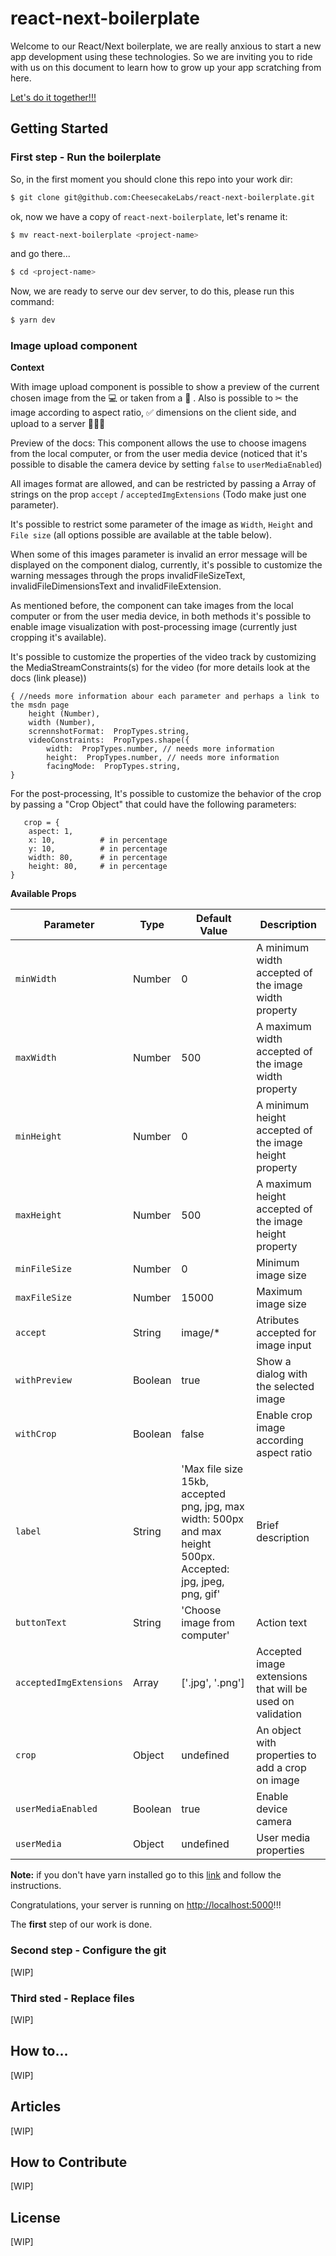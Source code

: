 # react-next-boilerplate

Welcome to our React/Next boilerplate, we are really anxious to start a new app development using these technologies.
So we are inviting you to ride with us on this document to learn how to grow up your app scratching from here.

[Let's do it together!!!](https://www.youtube.com/watch?v=ZXsQAXx_ao0)

## Getting Started

### First step - Run the boilerplate

So, in the first moment you should clone this repo into your work dir:

```sh
$ git clone git@github.com:CheesecakeLabs/react-next-boilerplate.git
```

ok, now we have a copy of `react-next-boilerplate`, let's rename it:

```sh
$ mv react-next-boilerplate <project-name>
```

and go there...

```sh
$ cd <project-name>
```

Now, we are ready to serve our dev server, to do this, please run this command:
```sh
$ yarn dev
```

### Image upload component

**Context**

With image upload component is possible to show a preview of the current chosen image from the 💻 or taken from a 📸 . Also is possible to ✂ the image according to aspect ratio, ✅ dimensions on the client side, and upload to a server 🎉🎉🎉

Preview of the docs:
This component allows the use to choose imagens from the local computer, or from the user media device (noticed that it's possible to disable the camera device by setting `false` to `userMediaEnabled`)

All images format are allowed, and can be restricted by passing a Array of strings on the prop `accept`  / `acceptedImgExtensions` (Todo make just one parameter).

It's possible to restrict some parameter of the image as `Width`, `Height` and `File size` (all options possible are available at the table below).

When some of this images parameter is invalid an error message will be displayed on the component dialog, currently, it's possible to customize the warning messages through the props invalidFileSizeText, invalidFileDimensionsText and invalidFileExtension.

As mentioned before, the component can take images from the local computer or from the user media device, in both methods it's possible to enable image visualization with post-processing image (currently just cropping it's available).

It's possible to customize the properties of the video track by customizing the MediaStreamConstraints(s) for the video (for more details look at the docs (link please))
````
{ //needs more information abour each parameter and perhaps a link to the msdn page
	height (Number),
	width (Number),
	scrennshotFormat:  PropTypes.string,
	videoConstraints:  PropTypes.shape({
		width:  PropTypes.number, // needs more information
		height:  PropTypes.number, // needs more information
		facingMode:  PropTypes.string,
}
````

For the post-processing, It's possible to customize the behavior of the crop by passing a "Crop Object" that could have the following parameters:
```
   crop = {
	aspect: 1,
	x: 10,  		# in percentage
	y: 10, 			# in percentage
	width: 80,		# in percentage
	height: 80,		# in percentage
}
```


**Available Props**

| Parameter | Type | Default Value | Description |
| --- | --- | --- | --- |
| `minWidth` | Number | 0 | A minimum width accepted of the image width property |
| `maxWidth` | Number | 500 | A maximum width accepted of the image width property |
| `minHeight` | Number | 0 | A minimum height accepted of the image height property |
| `maxHeight` | Number | 500 | A maximum height accepted of the image height property |
| `minFileSize` | Number | 0 | Minimum image size |
| `maxFileSize` | Number | 15000 | Maximum image size |
| `accept` | String | image/* | Atributes accepted for image input  |
| `withPreview` | Boolean | true | Show a dialog with the selected image |
| `withCrop` | Boolean | false | Enable crop image according aspect ratio |
| `label` | String | 'Max file size 15kb, accepted png, jpg, max width: 500px and max height 500px. Accepted: jpg, jpeg, png, gif' |  Brief description |
| `buttonText` | String | 'Choose image from computer' | Action text |
| `acceptedImgExtensions` | Array | ['.jpg', '.png'] | Accepted image extensions that will be used on validation |
| `crop` | Object | undefined | An object with properties to add a crop on image |
| `userMediaEnabled` | Boolean | true | Enable device camera |
| `userMedia` | Object |undefined | User media properties |


**Note:** if you don't have yarn installed go to this [link](https://yarnpkg.com/lang/en/docs/getting-started/) and follow the instructions.

Congratulations, your server is running on [http://localhost:5000](http://localhost:5000)!!!

The **first** step of our work is done.

### Second step - Configure the git

[WIP]

### Third sted - Replace files

[WIP]

## How to...

[WIP]

## Articles

[WIP]

## How to Contribute

[WIP]

## License

[WIP]

